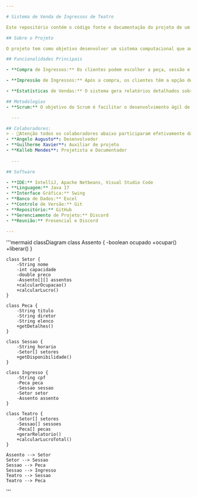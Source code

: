 ```yaml
---

# Sistema de Venda de Ingressos de Teatro

Este repositório contém o código fonte e documentação do projeto de um sistema de venda de ingressos para um sistema simulado de um teatro, desenvolvido para o Projeto Integrador do curso de Análise e Desenvolvimento de Sistemas da Faculdade SENAI FATESG.

## Sobre o Projeto

O projeto tem como objetivo desenvolver um sistema computacional que automatize e gerencie a venda de ingressos para o Teatro ABC. O sistema permite aos clientes selecionar peças teatrais, sessões (manhã, tarde, noite) e áreas de assentos (plateia A, plateia B, camarote, frisa, balcão nobre) através de uma interface intuitiva. Além disso, oferece funcionalidades para imprimir comprovantes de ingressos e gerar estatísticas detalhadas de vendas.

## Funcionalidades Principais

- **Compra de Ingressos:** Os clientes podem escolher a peça, sessão e área de assento desejadas, efetuando a compra através do sistema informando o CPF.

- **Impressão de Ingressos:** Após a compra, os clientes têm a opção de imprimir o comprovante de ingresso diretamente na plataforma.

- **Estatísticas de Vendas:** O sistema gera relatórios detalhados sobre o desempenho das vendas, incluindo análises sobre popularidade de peças, ocupação de poltronas, lucratividade por sessão e peça.

## Metodologias
- **Scrum:** O objetivo do Scrum é facilitar o desenvolvimento ágil de software através de ciclos curtos e iterativos (sprints), promovendo transparência, colaboração intensa e adaptação contínua às mudanças, para entregar valor de forma rápida e eficaz aos clientes.

  ---

## Colaboradores:
> - 🚨Atenção todos os colaboradores abaixo participaram efetivamente da parte de Desenvolvimento, Analise e Testador do Sistema
- **Angelo Augusto**: Desenvolvedor
- **Guilherme Xavier**: Auxiliar de projeto 
- **Kalleb Mendes**: Projetista e Documentador
  
  ---

## Software

- **IDE:** IntelliJ, Apache Netbeans, Visual Studio Code
- **Linguagem:** Java 17
- **Interface Gráfica:** Swing
- **Banco de Dados:** Excel
- **Controle de Versão:** Git
- **Repositório:** GitHub
- **Gerenciamento de Projeto:** Discord
- **Reunião:** Presencial e Discord

---
```

'''mermaid
classDiagram
    class Assento {
        -boolean ocupado
        +ocupar()
        +liberar()
    }

    class Setor {
        -String nome
        -int capacidade
        -double preco
        -Assento[][] assentos
        +calcularOcupacao()
        +calcularLucro()
    }

    class Peca {
        -String titulo
        -String diretor
        -String elenco
        +getDetalhes()
    }

    class Sessao {
        -String horario
        -Setor[] setores
        +getDisponibilidade()
    }

    class Ingresso {
        -String cpf
        -Peca peca
        -Sessao sessao
        -Setor setor
        -Assento assento
    }

    class Teatro {
        -Setor[] setores
        -Sessao[] sessoes
        -Peca[] pecas
        +gerarRelatorio()
        +calcularLucroTotal()
    }

    Assento --> Setor
    Setor --> Sessao
    Sessao --> Peca
    Sessao --> Ingresso
    Teatro --> Sessao
    Teatro --> Peca
'''
